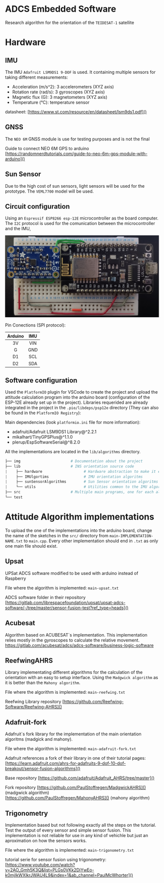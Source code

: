 # ADCS Embedded Software

Research algorithm for the orientation of the `TEIDESAT-1` satellite



# Hardware

## IMU

The IMU `Adafruit LSM9DS1 9-DOF` is used. It containing multiple sensors for taking different measurements:  
- Acceleration (m/s^2): 3 accelerometers (XYZ axis)
- Rotation rate (rad/s): 3 gyroscopes (XYZ axis)
- Magnetic flux (G): 3 magnetometers (XYZ axis)
- Temperature (°C): temperature sensor

datasheet: [https://www.st.com/resource/en/datasheet/lsm9ds1.pdf]()  

## GNSS

The `NEO 6M` GNSS module is use for testing purposes and is not the final 

Guide to connect NEO 6M GPS to arduino  
[https://randomnerdtutorials.com/guide-to-neo-6m-gps-module-with-arduino]()

## Sun Sensor

Due to the high cost of sun sensors, light sensors will be used for the prototype. The `VEML7700` model will be used.

## Circuit configuration

Using an `Espressif ESP8266 esp-12E` microcontroller as the board computer. The `I2C` protocol is used for the comunication between the microcontroller and the IMU, 

![circuit image](./img/imu-attached-to-arduino-circuit.jpg)

Pin Conections (SPI protocol):

|  Arduino  |   IMU   | 
|:---------:|:-------:|
|    3V     |   VIN   |
|    G      |   GND   |
|    D1     |   SCL   |
|    D2     |   SDA   |

## Software configuration

Used the `PlatformIO` plugin for VSCode to create the project and upload the attitude calculation program into the arduino board (configuration of the ESP-12E already set up in the project). Libraries requerided are already integrated in the project in the `.pio/libdeps/psp12e` directory (They can also be found in the `PlatformIO Registry`):

Main dependencies (look `platformio.ini` file for more information):
- adafruit/Adafruit LSM9DS1 Library@^2.2.1
- mikalhart/TinyGPSPlus@^1.1.0
- plerup/EspSoftwareSerial@^8.2.0

All the implementations are located in the `lib/algorithms` directory. 

```py
├── img                       # Documentation about the project
├── lib                       # INS orientation source code                   
|    ├── hardware                   # Hardware abstraction to make it easier to connect with the algortihms (all sensors are attached and setup in INS.hpp)
|    ├── IMUlgortims                # IMU orientation algoritms
|    ├── sunSensorAlgorithms        # Sun Sensor orientation algoritms
|    └── utils                      # Utilities common to the IMU algorithms
├── src                       # Multiple main programs, one for each algorithm. Hardware sensor data is read and used to feed the algorithm
└── test
```


# Attitude Algorithm implementations

To upload the one of the implementations into the arduino board, change the name of the sketches in the `src/` directory from `main-IMPLEMENTATION-NAME.txt` to `main.cpp`. Every other implementation should end in `.txt` as only one main file should exist.

## Upsat

UPSat ADCS software modified to be used with arduino instead of Raspberry

File where the algorithm is implemented: `main-upsat.txt`

ADCS software folder in their repository
[https://gitlab.com/librespacefoundation/upsat/upsat-adcs-software/-/tree/master/sensor-fusion-test?ref_type=heads]()


## Acubesat

Algorithm based on ACUBESAT´s implementation. This implementation relies mostly in the gyroscopes to calculate the relative movement.
https://gitlab.com/acubesat/adcs/adcs-software/business-logic-software

## ReefwingAHRS

Library implementating different algorithms for the calculation of the orientation with an easy to setup interface. Using the `Madgwick algorithm` as it is better than the `Mahony algorithm`.  

File where the algorithm is implemented: `main-reefwing.txt`

Reefwing Library repository
[https://github.com/Reefwing-Software/Reefwing-AHRS]() 

## Adafruit-fork

Adafruit`s fork library for the implementation of the main orientation algoritms (madgick and mahony).

File where the algorithm is implemented: `main-adafruit-fork.txt`

Adafruit references a fork of their library in one of their tutorial pages:  
[https://learn.adafruit.com/ahrs-for-adafruits-9-dof-10-dof-breakout/sensor-fusion-algorithms]()

Base repository 
[https://github.com/adafruit/Adafruit_AHRS/tree/master]()

Fork repository
[https://github.com/PaulStoffregen/MadgwickAHRS]() (madgwick algorithm)  
[https://github.com/PaulStoffregen/MahonyAHRS]() (mahony algorithm)

## Trigonometry 

Implementation based but not following exactly all the steps on the tutorial. Test the output of every sensor and simple sensor fusion. This implementation is not reliable for use in any kind of vehichle but just an aproximation on how the sensors works.

File where the algorithm is implemented: `main-trigonometry.txt`

tutorial serie for sensor fusion using trigonometry:  
[https://www.youtube.com/watch?v=2AO_Gmh5K3Q&list=PLGs0VKk2DiYwEo-k0mjIkWXlkrJWAU4L9&index=1&ab_channel=PaulMcWhorter]()